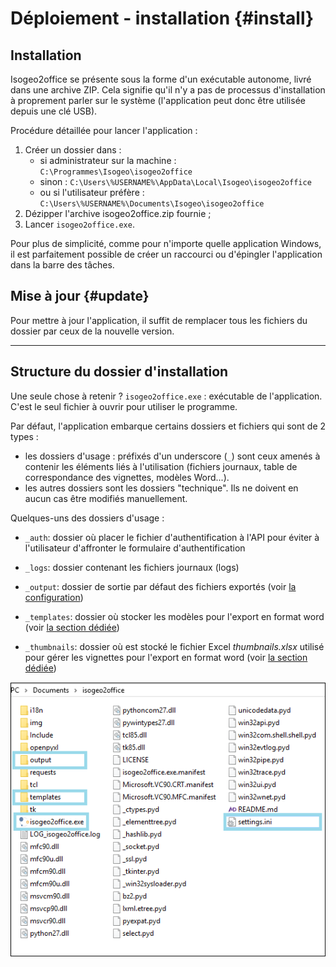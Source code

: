 # Déploiement - installation {#install}

## Installation

Isogeo2office se présente sous la forme d'un exécutable autonome, livré dans une archive ZIP. Cela signifie qu'il n'y a pas de processus d'installation à proprement parler sur le système \(l'application peut donc être utilisée depuis une clé USB\).

Procédure détaillée pour lancer l'application :

1. Créer un dossier dans :
   * si administrateur sur la machine : `C:\Programmes\Isogeo\isogeo2office`
   * sinon : `C:\Users\%USERNAME%\AppData\Local\Isogeo\isogeo2office`
   * ou si l'utilisateur préfère : `C:\Users\%USERNAME%\Documents\Isogeo\isogeo2office`
2. Dézipper l'archive isogeo2office.zip fournie ;
3. Lancer `isogeo2office.exe`.

Pour plus de simplicité, comme pour n'importe quelle application Windows, il est parfaitement possible de créer un raccourci ou d'épingler l'application dans la barre des tâches.

## Mise à jour {#update}

Pour mettre à jour l'application, il suffit de remplacer tous les fichiers du dossier par ceux de la nouvelle version.

---

## Structure du dossier d'installation

Une seule chose à retenir ? `isogeo2office.exe` : exécutable de l'application. C'est le seul fichier à ouvrir pour utiliser le programme.

Par défaut, l'application embarque certains dossiers et fichiers qui sont de 2 types :

* les dossiers d'usage : préfixés d'un underscore \(`_`\) sont ceux amenés à contenir les éléments liés à l'utilisation \(fichiers journaux, table de correspondance des vignettes, modèles Word...\).
* les autres dossiers sont les dossiers "technique". Ils ne doivent en aucun cas être modifiés manuellement.

Quelques-uns des dossiers d'usage :

* `_auth`: dossier où placer le fichier d'authentification à l'API pour éviter à l'utilisateur d'affronter le formulaire d'authentification
* `_logs`: dossier contenant les fichiers journaux \(logs\)
* `_output`: dossier de sortie par défaut des fichiers exportés \(voir [la configuration](/configuration/configuration/configui.md)\)

* `_templates`: dossier où stocker les modèles pour l'export en format word \(voir [la section dédiée](/exporter/export-word/modele-dexport.md)\)

* `_thumbnails`: dossier où est stocké le fichier Excel _thumbnails.xlsx_ utilisé pour gérer les vignettes pour l'export en format word \(voir [la section dédiée](/exporter/export-word/modele-dexport.md)\)

![&quot;Aperçu du dossier d&apos;installation&quot;](/assets/isogeo2office_install_dir.png)

